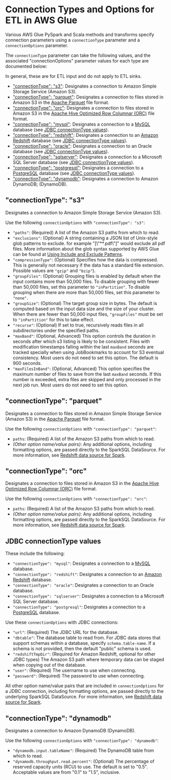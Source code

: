 # Connection Types and Options for ETL in AWS Glue<a name="aws-glue-programming-etl-connect"></a>

Various AWS Glue PySpark and Scala methods and transforms specify connection parameters using a `connectionType` parameter and a `connectionOptions` parameter\.

The `connectionType` parameter can take the following values, and the associated "connectionOptions" parameter values for each type are documented below:

In general, these are for ETL input and do not apply to ETL sinks\.
+ ["connectionType": "s3"](#aws-glue-programming-etl-connect-s3): Designates a connection to Amazon Simple Storage Service \(Amazon S3\)\.
+ ["connectionType": "parquet"](#aws-glue-programming-etl-connect-parquet): Designates a connection to files stored in Amazon S3 in the [Apache Parquet](https://parquet.apache.org/documentation/latest/) file format\.
+ ["connectionType": "orc"](#aws-glue-programming-etl-connect-orc): Designates a connection to files stored in Amazon S3 in the [Apache Hive Optimized Row Columnar \(ORC\)](https://cwiki.apache.org/confluence/display/Hive/LanguageManual+ORC) file format\.
+ ["connectionType": "mysql"](#aws-glue-programming-etl-connect-jdbc): Designates a connection to a [MySQL](https://www.mysql.com/) database \(see [JDBC connectionType values](#aws-glue-programming-etl-connect-jdbc)\)\.
+ ["connectionType": "redshift"](#aws-glue-programming-etl-connect-jdbc): Designates a connection to an [Amazon Redshift](https://aws.amazon.com/documentation/redshift/?id=docs_gateway) database \(see [JDBC connectionType values](#aws-glue-programming-etl-connect-jdbc)\)\.
+ ["connectionType": "oracle"](#aws-glue-programming-etl-connect-jdbc): Designates a connection to an Oracle database \(see [JDBC connectionType values](#aws-glue-programming-etl-connect-jdbc)\)\.
+ ["connectionType": "sqlserver"](#aws-glue-programming-etl-connect-jdbc): Designates a connection to a Microsoft SQL Server database \(see [JDBC connectionType values](#aws-glue-programming-etl-connect-jdbc)\)\.
+ ["connectionType": "postgresql"](#aws-glue-programming-etl-connect-jdbc): Designates a connection to a [PostgreSQL](https://www.postgresql.org/) database \(see [JDBC connectionType values](#aws-glue-programming-etl-connect-jdbc)\)\.
+ ["connectionType": "dynamodb"](#aws-glue-programming-etl-connect-dynamodb): Designates a connection to Amazon DynamoDB; \(DynamoDB\)\.

## "connectionType": "s3"<a name="aws-glue-programming-etl-connect-s3"></a>

Designates a connection to Amazon Simple Storage Service \(Amazon S3\)\.

Use the following `connectionOptions` with `"connectionType": "s3"`:
+ `"paths"`: \(Required\) A list of the Amazon S3 paths from which to read\.
+ `"exclusions"`: \(Optional\) A string containing a JSON list of Unix\-style glob patterns to exclude\. for example "\[\\"\*\*\.pdf\\"\]" would exclude all pdf files\. More information about the glob syntax supported by AWS Glue can be found at [Using Include and Exclude Patterns](https://docs.aws.amazon.com/glue/latest/dg/add-crawler.html#crawler-data-stores-exclude)\.
+ `"compressionType"`: \(Optional\) Specifies how the data is compressed\. This is generally not necessary if the data has a standard file extension\. Possible values are `"gzip"` and `"bzip"`\)\.
+ `"groupFiles"`: \(Optional\) Grouping files is enabled by default when the input contains more than 50,000 files\. To disable grouping with fewer than 50,000 files, set this parameter to `"inPartition"`\. To disable grouping when there are more than 50,000 files, set this parameter to `"none"`\.
+ `"groupSize"`: \(Optional\) The target group size in bytes\. The default is computed based on the input data size and the size of your cluster\. When there are fewer than 50,000 input files, `"groupFiles"` must be set to `"inPartition"` for this to take effect\.
+ `"recurse"`: \(Optional\) If set to true, recursively reads files in all subdirectories under the specified paths\.
+ `"maxBand"`: \(Optional, Advanced\) This option controls the duration in seconds after which s3 listing is likely to be consistent\. Files with modification timestamps falling within the last `maxBand` seconds are tracked specially when using JobBookmarks to account for S3 eventual consistency\. Most users do not need to set this option\. The default is 900 seconds\.
+ `"maxFilesInBand"`: \(Optional, Advanced\) This option specifies the maximum number of files to save from the last `maxBand` seconds\. If this number is exceeded, extra files are skipped and only processed in the next job run\. Most users do not need to set this option\.

## "connectionType": "parquet"<a name="aws-glue-programming-etl-connect-parquet"></a>

Designates a connection to files stored in Amazon Simple Storage Service \(Amazon S3\) in the [Apache Parquet](https://parquet.apache.org/documentation/latest/) file format\.

Use the following `connectionOptions` with `"connectionType": "parquet"`:
+ `paths`: \(Required\) A list of the Amazon S3 paths from which to read\.
+ *\(Other option name/value pairs\)*: Any additional options, including formatting options, are passed directly to the SparkSQL DataSource\. For more information, see [Redshift data source for Spark](https://github.com/databricks/spark-redshift)\.

## "connectionType": "orc"<a name="aws-glue-programming-etl-connect-orc"></a>

Designates a connection to files stored in Amazon S3 in the [Apache Hive Optimized Row Columnar \(ORC\)](https://cwiki.apache.org/confluence/display/Hive/LanguageManual+ORC) file format\.

Use the following `connectionOptions` with `"connectionType": "orc"`:
+ `paths`: \(Required\) A list of the Amazon S3 paths from which to read\.
+ *\(Other option name/value pairs\)*: Any additional options, including formatting options, are passed directly to the SparkSQL DataSource\. For more information, see [Redshift data source for Spark](https://github.com/databricks/spark-redshift)\.

## JDBC connectionType values<a name="aws-glue-programming-etl-connect-jdbc"></a>

These include the following:
+ `"connectionType": "mysql"`: Designates a connection to a [MySQL](https://www.mysql.com/) database\.
+ `"connectionType": "redshift"`: Designates a connection to an [Amazon Redshift](https://aws.amazon.com/documentation/redshift/?id=docs_gateway) database\.
+ `"connectionType": "oracle"`: Designates a connection to an Oracle database\.
+ `"connectionType": "sqlserver"`: Designates a connection to a Microsoft SQL Server database\.
+ `"connectionType": "postgresql"`: Designates a connection to a [PostgreSQL](https://www.postgresql.org/) database\.

Use these `connectionOptions` with JDBC connections:
+ `"url"`: \(Required\) The JDBC URL for the database\.
+ `"dbtable"`: The database table to read from\. For JDBC data stores that support schemas within a database, specify `schema.table-name`\. If a schema is not provided, then the default "public" schema is used\.
+ `"redshiftTmpDir"`: \(Required for Amazon Redshift, optional for other JDBC types\) The Amazon S3 path where temporary data can be staged when copying out of the database\.
+ `"user"`: \(Required\) The username to use when connecting\.
+ `"password"`: \(Required\) The password to use when connecting\.

All other option name/value pairs that are included in `connectionOptions` for a JDBC connection, including formatting options, are passed directly to the underlying SparkSQL DataSource\. For more information, see [Redshift data source for Spark](https://github.com/databricks/spark-redshift)\.

## "connectionType": "dynamodb"<a name="aws-glue-programming-etl-connect-dynamodb"></a>

Designates a connection to Amazon DynamoDB \(DynamoDB\)\.

Use the following `connectionOptions` with `"connectionType": "dynamodb"`:
+ `"dynamodb.input.tableName"`: \(Required\) The DynamoDB table from which to read\.
+ `"dynamodb.throughput.read.percent"`: \(Optional\) The percentage of reserved capacity units \(RCU\) to use\. The default is set to "0\.5"\. Acceptable values are from "0\.1" to "1\.5", inclusive\. 